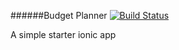 ######Budget Planner 
[![Build Status](https://travis-ci.org/rglearns/budget-planner.svg?branch=master)](https://travis-ci.org/rglearns/budget-planner)

A simple starter ionic app